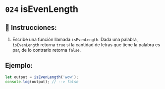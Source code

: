 # `024` isEvenLength

## 📝 Instrucciones:

1. Escribe una función llamada `isEvenLength`. Dada una palabra, `isEvenLength` retorna `true` si la cantidad de letras que tiene la palabra es par, de lo contrario retorna `false`.

## Ejemplo:

```Javascript
let output = isEvenLength('wow');
console.log(output); // --> false
```
